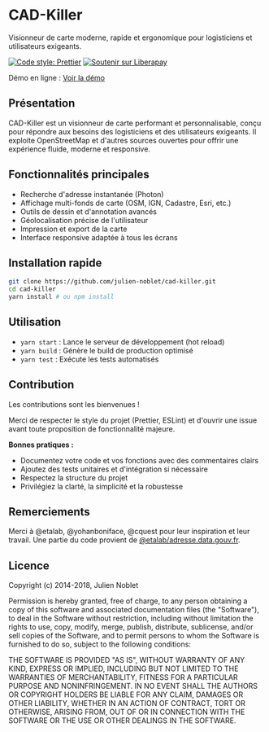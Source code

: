 # CAD-Killer

Visionneur de carte moderne, rapide et ergonomique pour logisticiens et utilisateurs exigeants.

[![Code style: Prettier](https://img.shields.io/badge/styled_with-prettier-ff69b4.svg)](https://github.com/prettier/prettier)
[![Soutenir sur Liberapay](https://liberapay.com/assets/widgets/donate.svg)](https://liberapay.com/Julien_N/donate)

Démo en ligne : [Voir la démo](http://julien-noblet.github.io/cad-killer/)

## Présentation
CAD-Killer est un visionneur de carte performant et personnalisable, conçu pour répondre aux besoins des logisticiens et des utilisateurs exigeants. Il exploite OpenStreetMap et d'autres sources ouvertes pour offrir une expérience fluide, moderne et responsive.

## Fonctionnalités principales
- Recherche d'adresse instantanée (Photon)
- Affichage multi-fonds de carte (OSM, IGN, Cadastre, Esri, etc.)
- Outils de dessin et d'annotation avancés
- Géolocalisation précise de l'utilisateur
- Impression et export de la carte
- Interface responsive adaptée à tous les écrans

## Installation rapide

```bash
git clone https://github.com/julien-noblet/cad-killer.git
cd cad-killer
yarn install # ou npm install
```

## Utilisation
- `yarn start` : Lance le serveur de développement (hot reload)
- `yarn build` : Génère le build de production optimisé
- `yarn test` : Exécute les tests automatisés

## Contribution
Les contributions sont les bienvenues !

Merci de respecter le style du projet (Prettier, ESLint) et d'ouvrir une issue avant toute proposition de fonctionnalité majeure.

**Bonnes pratiques :**
- Documentez votre code et vos fonctions avec des commentaires clairs
- Ajoutez des tests unitaires et d'intégration si nécessaire
- Respectez la structure du projet
- Privilégiez la clarté, la simplicité et la robustesse

## Remerciements
Merci à @etalab, @yohanboniface, @cquest pour leur inspiration et leur travail. Une partie du code provient de [@etalab/adresse.data.gouv.fr](https://github.com/etalab/adresse.data.gouv.fr).

## Licence

Copyright (c) 2014-2018, Julien Noblet

Permission is hereby granted, free of charge, to any person obtaining a copy of this software and associated documentation files (the "Software"), to deal in the Software without restriction, including without limitation the rights to use, copy, modify, merge, publish, distribute, sublicense, and/or sell copies of the Software, and to permit persons to whom the Software is furnished to do so, subject to the following conditions:

THE SOFTWARE IS PROVIDED "AS IS", WITHOUT WARRANTY OF ANY KIND, EXPRESS OR IMPLIED, INCLUDING BUT NOT LIMITED TO THE WARRANTIES OF MERCHANTABILITY, FITNESS FOR A PARTICULAR PURPOSE AND NONINFRINGEMENT. IN NO EVENT SHALL THE AUTHORS OR COPYRIGHT HOLDERS BE LIABLE FOR ANY CLAIM, DAMAGES OR OTHER LIABILITY, WHETHER IN AN ACTION OF CONTRACT, TORT OR OTHERWISE, ARISING FROM, OUT OF OR IN CONNECTION WITH THE SOFTWARE OR THE USE OR OTHER DEALINGS IN THE SOFTWARE.
